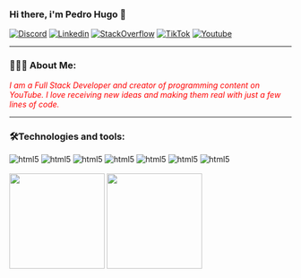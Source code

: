 
### Hi there, i'm Pedro Hugo 👋

[![Discord](https://img.shields.io/badge/Discord-7289DA?style=for-the-badge&logo=discord&logoColor=white)]()
[![Linkedin](https://img.shields.io/badge/LinkedIn-0077B5?style=for-the-badge&logo=linkedin&logoColor=white)](https://www.linkedin.com/in/pedro-hugo-ferreira-973545226/)
[![StackOverflow](https://img.shields.io/badge/Stack_Overflow-FE7A16?style=for-the-badge&logo=stack-overflow&logoColor=white)](https://stackoverflow.com/users/21942694/pedro-hugo)
[![TikTok](https://img.shields.io/badge/TikTok-000000?style=for-the-badge&logo=tiktok&logoColor=white)](https://www.tiktok.com/@beralta1)
[![Youtube](https://img.shields.io/badge/YouTube-FF0000?style=for-the-badge&logo=youtube&logoColor=white)](https://www.youtube.com/channel/UCF6xWaX05zYjNXT4Bq82zwg)

<hr>

### 🧑🏾‍💻 About Me:
<i style="color: #FF0000;">I am a Full Stack Developer and creator of programming content on YouTube. I love receiving new ideas and making them real with just a few lines of code.</i>

<hr>

### 🛠️Technologies and tools:

<div style="display": inline-block>
  <img aling="center" alt="html5" src="https://img.shields.io/badge/PHP-777BB4?style=for-the-badge&logo=php&logoColor=white">
  <img aling="center" alt="html5" src="https://img.shields.io/badge/Laravel-FF2D20?style=for-the-badge&logo=laravel&logoColor=white">
  <img aling="center" alt="html5" src="https://img.shields.io/badge/TypeScript-007ACC?style=for-the-badge&logo=typescript&logoColor=white">
  <img aling="center" alt="html5" src="https://img.shields.io/badge/Node.js-43853D?style=for-the-badge&logo=node.js&logoColor=white">
  <img aling="center" alt="html5" src="https://img.shields.io/badge/docker-%230db7ed.svg?style=for-the-badge&logo=docker&logoColor=white">
  <img aling="center" alt="html5" src="https://img.shields.io/badge/MySQL-005C84?style=for-the-badge&logo=mysql&logoColor=white">
  <img aling="center" alt="html5" src="https://img.shields.io/badge/Bootstrap-563D7C?style=for-the-badge&logo=bootstrap&logoColor=white">
</div></br>


<div>
 <img src="https://github-readme-stats.vercel.app/api?username=Beralta&show_icons=true&theme=radical" style="height: 170px;"> 
 <img src="https://github-readme-stats.vercel.app/api/top-langs/?username=Beralta&layout=compact&theme=radical" style="height: 170px;">
</div>











